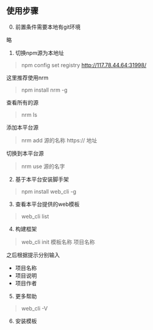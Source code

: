 ## 使用步骤
0. 前置条件需要本地有git环境

略

1. 切换npm源为本地址
> npm config set registry http://117.78.44.64:31998/

这里推荐使用nrm
   
> npm install nrm -g

查看所有的源

> nrm ls

添加本平台源

> nrm add 源的名称  https:// 地址

切换到本平台源

> nrm use 源的名字

2. 基于本平台安装脚手架

> npm install web_cli -g

3. 查看本平台提供的web模板

> web_cli list

4. 构建框架

> web_cli init 模板名称 项目名称

之后根据提示分别输入

* 项目名称
* 项目说明
* 项目作者

5. 更多帮助

> web_cli -V

6. 安装模板
